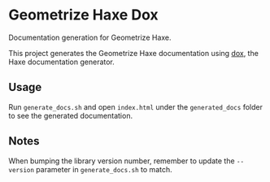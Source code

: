 # Geometrize Haxe Dox

Documentation generation for Geometrize Haxe.

This project generates the Geometrize Haxe documentation using [dox](https://github.com/HaxeFoundation/dox), the Haxe documentation generator.

## Usage

Run ```generate_docs.sh``` and open ```index.html``` under the ```generated_docs``` folder to see the generated documentation.

## Notes
When bumping the library version number, remember to update the ```--version``` parameter in ```generate_docs.sh``` to match.